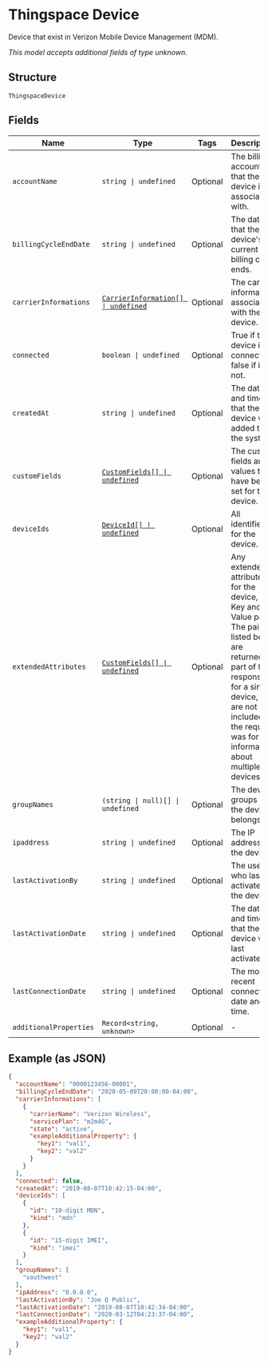 
# Thingspace Device

Device that exist in Verizon Mobile Device Management (MDM).

*This model accepts additional fields of type unknown.*

## Structure

`ThingspaceDevice`

## Fields

| Name | Type | Tags | Description |
|  --- | --- | --- | --- |
| `accountName` | `string \| undefined` | Optional | The billing account that the device is associated with. |
| `billingCycleEndDate` | `string \| undefined` | Optional | The date that the device's current billing cycle ends. |
| `carrierInformations` | [`CarrierInformation[] \| undefined`](../../doc/models/carrier-information.md) | Optional | The carrier information associated with the device. |
| `connected` | `boolean \| undefined` | Optional | True if the device is connected; false if it is not. |
| `createdAt` | `string \| undefined` | Optional | The date and time that the device was added to the system. |
| `customFields` | [`CustomFields[] \| undefined`](../../doc/models/custom-fields.md) | Optional | The custom fields and values that have been set for the device. |
| `deviceIds` | [`DeviceId[] \| undefined`](../../doc/models/device-id.md) | Optional | All identifiers for the device. |
| `extendedAttributes` | [`CustomFields[] \| undefined`](../../doc/models/custom-fields.md) | Optional | Any extended attributes for the device, as Key and Value pairs. The pairs listed below are returned as part of the response for a single device, but are not included if the request was for information about multiple devices. |
| `groupNames` | `(string \| null)[] \| undefined` | Optional | The device groups that the device belongs to. |
| `ipaddress` | `string \| undefined` | Optional | The IP address of the device. |
| `lastActivationBy` | `string \| undefined` | Optional | The user who last activated the device. |
| `lastActivationDate` | `string \| undefined` | Optional | The date and time that the device was last activated. |
| `lastConnectionDate` | `string \| undefined` | Optional | The most recent connection date and time. |
| `additionalProperties` | `Record<string, unknown>` | Optional | - |

## Example (as JSON)

```json
{
  "accountName": "0000123456-00001",
  "billingCycleEndDate": "2020-05-09T20:00:00-04:00",
  "carrierInformations": [
    {
      "carrierName": "Verizon Wireless",
      "servicePlan": "m2m4G",
      "state": "active",
      "exampleAdditionalProperty": {
        "key1": "val1",
        "key2": "val2"
      }
    }
  ],
  "connected": false,
  "createdAt": "2019-08-07T10:42:15-04:00",
  "deviceIds": [
    {
      "id": "10-digit MDN",
      "kind": "mdn"
    },
    {
      "id": "15-digit IMEI",
      "kind": "imei"
    }
  ],
  "groupNames": [
    "southwest"
  ],
  "ipAddress": "0.0.0.0",
  "lastActivationBy": "Joe Q Public",
  "lastActivationDate": "2019-08-07T10:42:34-04:00",
  "lastConnectionDate": "2020-03-12T04:23:37-04:00",
  "exampleAdditionalProperty": {
    "key1": "val1",
    "key2": "val2"
  }
}
```

